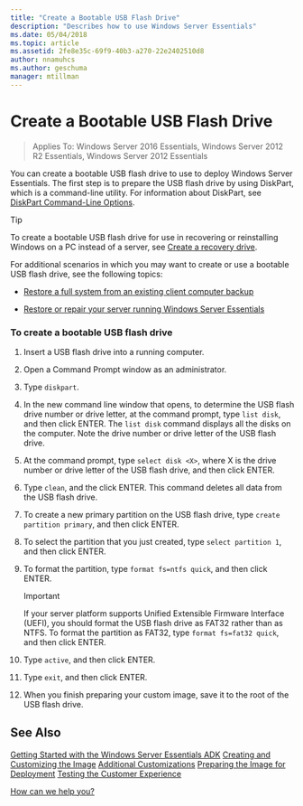 ```yaml
---
title: "Create a Bootable USB Flash Drive"
description: "Describes how to use Windows Server Essentials"
ms.date: 05/04/2018
ms.topic: article
ms.assetid: 2fe8e35c-69f9-40b3-a270-22e2402510d8
author: nnamuhcs
ms.author: geschuma
manager: mtillman
---
```


# Create a Bootable USB Flash Drive

>Applies To: Windows Server 2016 Essentials, Windows Server 2012 R2 Essentials, Windows Server 2012 Essentials

You can create a bootable USB flash drive to use to deploy  Windows Server Essentials. The first step is to prepare the USB flash drive by using DiskPart, which is a command-line utility. For information about DiskPart, see [DiskPart Command-Line Options](https://go.microsoft.com/fwlink/?LinkId=207073).


> [!TIP]
> To create a bootable USB flash drive for use in recovering or reinstalling Windows on a PC instead of a server, see [Create a recovery drive](https://support.microsoft.com/help/4026852/windows-create-a-recovery-drive).

 For additional scenarios in which you may want to create or use a bootable USB flash drive, see the following topics:

-   [Restore a full system from an existing client computer backup](../manage/restore-a-full-system-from-an-existing-client-computer-backup.md)

-   [Restore or repair your server running Windows Server Essentials](../manage/restore-or-repair-your-server-running-windows-server-essentials.md)


### To create a bootable USB flash drive

1.  Insert a USB flash drive into a running computer.

2.  Open a Command Prompt window as an administrator.

3.  Type `diskpart`.

4.  In the new command line window that opens, to determine the USB flash drive number or drive letter, at the command prompt, type `list disk`, and then click ENTER. The `list disk` command displays all the disks on the computer. Note the drive number or drive letter of the USB flash drive.

5.  At the command prompt, type `select disk <X>`, where X is the drive number or drive letter of the USB flash drive, and then click ENTER.

6.  Type `clean`, and the click ENTER. This command deletes all data from the USB flash drive.

7.  To create a new primary partition on the USB flash drive, type `create partition primary`, and then click ENTER.

8.  To select the partition that you just created, type `select partition 1`, and then click ENTER.

9. To format the partition, type `format fs=ntfs quick`, and then click ENTER.

    > [!IMPORTANT]
    >  If your server platform supports Unified Extensible Firmware Interface (UEFI), you should format the USB flash drive as FAT32 rather than as NTFS. To format the partition as FAT32, type `format fs=fat32 quick`, and then click ENTER.

10. Type `active`, and then click ENTER.

11. Type `exit`, and then click ENTER.

12. When you finish preparing your custom image, save it to the root of the USB flash drive.

## See Also

 [Getting Started with the Windows Server Essentials ADK](Getting-Started-with-the-Windows-Server-Essentials-ADK.md)
 [Creating and Customizing the Image](Creating-and-Customizing-the-Image.md)
 [Additional Customizations](Additional-Customizations.md)
 [Preparing the Image for Deployment](Preparing-the-Image-for-Deployment.md)
 [Testing the Customer Experience](Testing-the-Customer-Experience.md)

 [How can we help you?](https://windows.microsoft.com/windows/support)
